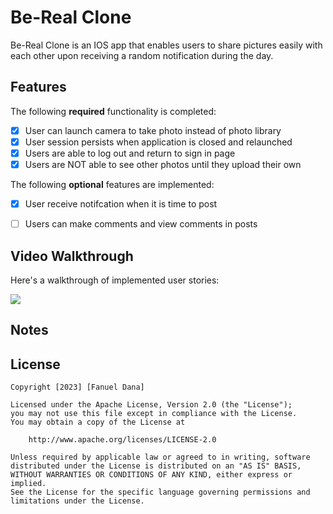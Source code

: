 # Be-Real Clone 

Be-Real Clone is an IOS app that enables users to share pictures easily with each other upon receiving a random notification during the day.

## Features

The following **required** functionality is completed:

- [X] User can launch camera to take photo instead of photo library
- [X] User session persists when application is closed and relaunched
- [X] Users are able to log out and return to sign in page
- [x] Users are NOT able to see other photos until they upload their own	
 
The following **optional** features are implemented:

- [X] User receive notifcation when it is time to post
- [ ] Users can make comments and view comments in posts	


## Video Walkthrough

Here's a walkthrough of implemented user stories:

<a href="https://www.loom.com/share/8164e83b651c476e8d4f3d0514531d5f">

<img style="max-width:300px;" src="https://cdn.loom.com/sessions/thumbnails/8164e83b651c476e8d4f3d0514531d5f-with-play.gif">
</a>


## Notes



## License

    Copyright [2023] [Fanuel Dana]

    Licensed under the Apache License, Version 2.0 (the "License");
    you may not use this file except in compliance with the License.
    You may obtain a copy of the License at

        http://www.apache.org/licenses/LICENSE-2.0

    Unless required by applicable law or agreed to in writing, software
    distributed under the License is distributed on an "AS IS" BASIS,
    WITHOUT WARRANTIES OR CONDITIONS OF ANY KIND, either express or implied.
    See the License for the specific language governing permissions and
    limitations under the License.
